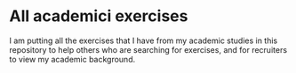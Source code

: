 # All academici exercises
 I am putting all the exercises that I have from my academic studies in this repository to help others who are searching for exercises, and for recruiters to view my academic background.
